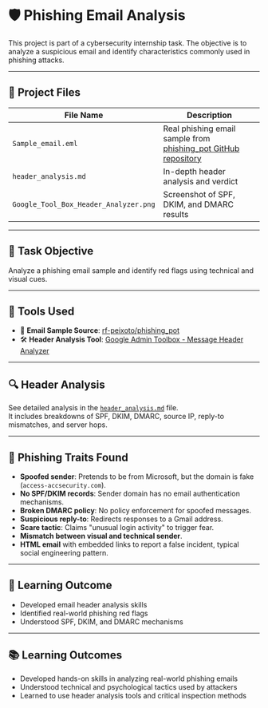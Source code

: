 # 🛡️ Phishing Email Analysis

This project is part of a cybersecurity internship task. The objective is to analyze a suspicious email and identify characteristics commonly used in phishing attacks.

---

## 📂 Project Files

| File Name              | Description                                      |
|------------------------|--------------------------------------------------|
| `Sample_email.eml`     | Real phishing email sample from [phishing_pot GitHub repository](https://github.com/rf-peixoto/phishing_pot) |
| `header_analysis.md`   | In-depth header analysis and verdict             |
| `Google_Tool_Box_Header_Analyzer.png` |Screenshot of SPF, DKIM, and DMARC results |
---

## 🧠 Task Objective

Analyze a phishing email sample and identify red flags using technical and visual cues.

---

## 🧪 Tools Used

- 📧 **Email Sample Source**: [rf-peixoto/phishing_pot](https://github.com/rf-peixoto/phishing_pot)
- 🛠️ **Header Analysis Tool**: [Google Admin Toolbox - Message Header Analyzer](https://toolbox.googleapps.com/apps/messageheader/analyzeheader)

---

## 🔍 Header Analysis

See detailed analysis in the [`header_analysis.md`](./header_analysis.md) file.  
It includes breakdowns of SPF, DKIM, DMARC, source IP, reply-to mismatches, and server hops.

---

## 🚨 Phishing Traits Found

- **Spoofed sender**: Pretends to be from Microsoft, but the domain is fake (`access-accsecurity.com`).
- **No SPF/DKIM records**: Sender domain has no email authentication mechanisms.
- **Broken DMARC policy**: No policy enforcement for spoofed messages.
- **Suspicious reply-to**: Redirects responses to a Gmail address.
- **Scare tactic**: Claims "unusual login activity" to trigger fear.
- **Mismatch between visual and technical sender**.
- **HTML email** with embedded links to report a false incident, typical social engineering pattern.

---

## 🎯 Learning Outcome

- Developed email header analysis skills
- Identified real-world phishing red flags
- Understood SPF, DKIM, and DMARC mechanisms

---
## 📚 Learning Outcomes
- Developed hands-on skills in analyzing real-world phishing emails
- Understood technical and psychological tactics used by attackers
- Learned to use header analysis tools and critical inspection methods
